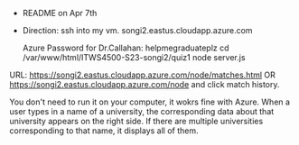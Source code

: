 * README on Apr 7th 
* Direction:
  ssh into my vm. songi2.eastus.cloudapp.azure.com
  
  Azure Password for Dr.Callahan: helpmegraduateplz
  cd /var/www/html/ITWS4500-S23-songi2/quiz1
  node server.js
 
URL:
https://songi2.eastus.cloudapp.azure.com/node/matches.html
OR
https://songi2.eastus.cloudapp.azure.com/node and click match history.

You don't need to run it on your computer, it wokrs fine with Azure. 
When a user types in a name of a university, the corresponding data about that university appears on the right side.
If there are multiple universities corresponding to that name, it displays all of them. 
